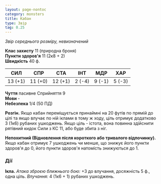 ```yaml
---
layout: page-nontoc
category: monsters
title: Кабан
type: Звір
tag: 0.25
---
```


_Звір середнього розміру, невизначений_  

**Клас захисту** 11 (природна броня)    
**Пункти здоров'я** 11 (2к8 + 2)    
**Швидкість** 40 ф.  

| СИЛ     | СПР     | СТА     | ІНТ    | МДР    | ХАР    |
| ------- | ------- | ------- | ------ | ------ | ------ |
| 13 (+1) | 11 (+0) | 12 (+1) | 2 (-4) | 9 (-1) | 5 (-3) |

**Чуття** пасивне Сприйняття 9    
**Мови** -    
**Небезпека** 1/4 (50 ПД)  

**Розгін.** Якщо кабан переміщується принаймні на 20 футів по прямій до цілі та якщо влучає по ній іклами в тому ж ходу, ціль отримує додатково 3 (1к6) рубаних ушкоджень. Якщо ціль - істота, вона повинна здійснити рятівний кидок Сили з КС 11, або буде збита з ніг.   

**Непохитний (Відновлення після короткого або тривалого відпочинку).** Якщо кабан отримує 7 ушкоджень чи менше, що знижує його пункти здоров'я до 0, його пункти здоров'я натомість знижуються до 1.  

### Дії
**Ікла.** _Атака зброєю ближнього бою:_ +3 до влучання, досяжність 5 ф., одна ціль. _Влучання:_ 4 (1к6 + 1) рубаних ушкоджень. 
